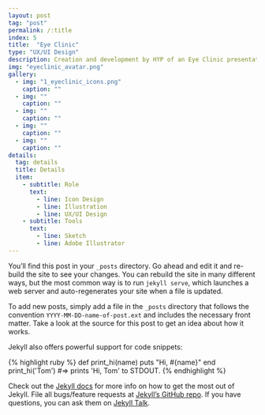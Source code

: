 ```yaml
---
layout: post
tag: "post"
permalink: /:title
index: 5
title:  "Eye Clinic"
type: "UX/UI Design"
description: Creation and development by HYP of an Eye Clinic presentation website with its services and different offices. The design approach was based in the creation of visual elements that present the different sections of the website and improves the understanding and experience of the user through the website.
img: "eyeclinic_avatar.png"
gallery:
  - img: "1_eyeclinic_icons.png"
    caption: ""
  - img: ""
    caption: ""
  - img: ""
    caption: ""
  - img: ""
    caption: ""
  - img: ""
    caption: ""
details:
  tag: details
  title: Details
  item:
    - subtitle: Role
      text:
        - line: Icon Design
        - line: Illustration
        - line: UX/UI Design
    - subtitle: Tools
      text:
        - line: Sketch
        - line: Adobe Illustrator
---
```

You’ll find this post in your `_posts` directory. Go ahead and edit it and re-build the site to see your changes. You can rebuild the site in many different ways, but the most common way is to run `jekyll serve`, which launches a web server and auto-regenerates your site when a file is updated.

To add new posts, simply add a file in the `_posts` directory that follows the convention `YYYY-MM-DD-name-of-post.ext` and includes the necessary front matter. Take a look at the source for this post to get an idea about how it works.

Jekyll also offers powerful support for code snippets:

{% highlight ruby %}
def print_hi(name)
  puts "Hi, #{name}"
end
print_hi('Tom')
#=> prints 'Hi, Tom' to STDOUT.
{% endhighlight %}

Check out the [Jekyll docs][jekyll-docs] for more info on how to get the most out of Jekyll. File all bugs/feature requests at [Jekyll’s GitHub repo][jekyll-gh]. If you have questions, you can ask them on [Jekyll Talk][jekyll-talk].

[jekyll-docs]: https://jekyllrb.com/docs/home
[jekyll-gh]:   https://github.com/jekyll/jekyll
[jekyll-talk]: https://talk.jekyllrb.com/
